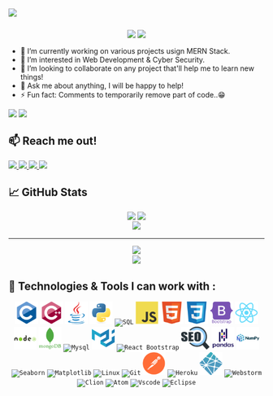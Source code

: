 # <img src="https://readme-typing-svg.herokuapp.com/?font=Segoe&color=%233BF7F5&size=110&center=true&vCenter=true&width=1700&height=400&lines=Hello!+I%27m+Salokya+Kumar.">
<div align="center">
    <img src="https://capsule-render.vercel.app/api?type=slice&color=gradient&height=90" width="180">
    <img src="https://capsule-render.vercel.app/api?type=slice&color=gradient&height=90&reversal=true" width="180">
</div>

- 🔭 I’m currently working on various projects usign MERN Stack.
- 👀 I’m interested in Web Development & Cyber Security.
- 💞️ I’m looking to collaborate on any project that'll help me to learn new things!
- 💬 Ask me about anything, I will be happy to help!
- ⚡ Fun fact: Comments to temporarily remove part of code..😁

<div>
 <img src="https://komarev.com/ghpvc/?username=ksalokya&style=plastic">
 <img src="https://badges.frapsoft.com/os/v2/open-source.svg?v=103)](https://github.com/ksalokya">
</div>

## :mailbox: Reach me out!

<div>
    <a href="mailto:kumarsalokya007@gmail.com">
        <img src="https://img.shields.io/badge/-kumarsalokya007-c0392b?style=flat&labelColor=c0392b&logo=gmail&logoColor=white">
    </a>
    <a href="https://www.linkedin.com/in/salokya-kumar">
        <img src="https://img.shields.io/badge/-Salokya_Kumar-0e76a8?style=flat&labelColor=0e76a8&logo=linkedin&logoColor=white">
    </a>
    <a href="https://ksalokya007.medium.com/">
        <img src="https://img.shields.io/badge/ksalokya007-12100E?style=flat&logo=medium&logoColor=white">
    </a>
    <a href="https://salokyakumar.me">
        <img src="https://img.shields.io/badge/Portfolio-Salokya%20Kumar-orange">
    </a>
</div>

## &#x1f4c8; GitHub Stats

<div align="center">
  <img src="https://github-readme-stats.vercel.app/api?username=ksalokya&theme=tokyonight&show_icons=true&hide_border=true&count_private=true" height="175px">
  <img src="https://github-readme-stats.vercel.app/api/top-langs/?username=ksalokya&hide=jupyter%20notebook&langs_count=8&layout=compact&hide_border=true&theme=tokyonight" height="175px">
</div>

<div align="center">
    <img src="https://github-readme-streak-stats.herokuapp.com/?user=ksalokya&theme=radical" width="60%">
</div>
<hr>

<div align="center">
    <img src="https://activity-graph.herokuapp.com/graph?username=ksalokya&theme=react-dark&hide_border=true&area=true">
</div>

<div align="center">
  <img src="https://github-profile-trophy.vercel.app/?username=ksalokya&theme=discord&column=8">
</div>
  
## 🔧 Technologies & Tools I can work with :

<div align="center">
    <code><img height="45" alt="C" src="https://github.com/devicons/devicon/blob/master/icons/c/c-original.svg"></code>
    <code><img height="45" alt="C++" src="https://github.com/devicons/devicon/blob/master/icons/cplusplus/cplusplus-original.svg"></code>
    <code><img height="45" alt="Java" src="https://github.com/devicons/devicon/blob/master/icons/java/java-original.svg"></code>
    <code><img height="45" alt="Python" src="https://github.com/devicons/devicon/blob/master/icons/python/python-original.svg"></code>
    <code><img height="45" alt="SQL" style="background: white;" src="https://img.icons8.com/external-soft-fill-juicy-fish/60/000000/external-sql-coding-and-development-soft-fill-soft-fill-juicy-fish.png"></code>
    <code><img height="45" alt="JavaScript" style="background: white;" src="https://github.com/devicons/devicon/blob/master/icons/javascript/javascript-original.svg"></code>
  <code><img height="45" alt="HTML5" style="background: white;" src="https://github.com/devicons/devicon/blob/master/icons/html5/html5-original.svg"></code>
  <code><img height="45" alt="CSS3" style="background: white;" src="https://github.com/devicons/devicon/blob/master/icons/css3/css3-original.svg"></code>
  <code><img height="45" alt="Bootstrap" style="background: white;" src="https://github.com/devicons/devicon/blob/master/icons/bootstrap/bootstrap-plain-wordmark.svg"></code>
  <code><img height="45" alt="React" style="background: white;" src="https://github.com/devicons/devicon/blob/master/icons/react/react-original.svg"></code>
  <code><img height="45" alt="Node.js" style="background: white;" src="https://github.com/devicons/devicon/blob/master/icons/nodejs/nodejs-original-wordmark.svg"></code>
  <code><img height="45" alt="MongoDB" style="background: white;" src="https://github.com/devicons/devicon/blob/master/icons/mongodb/mongodb-plain-wordmark.svg"></code>
  <code><img height="45" alt="Mysql" style="background: white;" src="https://pics.freeicons.io/uploads/icons/png/19218518301553750371-512.png"></code>
  <code><img height="45" alt="Material UI" style="background: white;" src="https://github.com/devicons/devicon/blob/master/icons/materialui/materialui-original.svg"></code>
  <code><img height="45" alt="React Bootstrap" style="background: white;" src="https://avatars.githubusercontent.com/u/6853419?s=200&v=4"></code>
  <code><img height="45" alt="Seo" style="background: white;" src="https://github.com/ksalokya/ksalokya/blob/main/assests/images/seo.svg"></code>
  <code><img height="45" alt="Pandas" style="background: white;" src="https://github.com/devicons/devicon/blob/master/icons/pandas/pandas-original-wordmark.svg"></code>
  <code><img height="45" alt="NumPy" style="background: white;" src="https://github.com/devicons/devicon/blob/master/icons/numpy/numpy-original-wordmark.svg"></code>
  <code><img height="45" alt="Seaborn" style="background: white;" src="https://github.com/mwaskom/seaborn/blob/master/doc/_static/logo-mark-lightbg.svg"></code>
  <code><img height="45" alt="Matplotlib" style="background: white;" src="https://github.com/matplotlib/matplotlib/blob/main/doc/_static/matplotlib-icon.svg"></code>
  <code><img height="45" alt="Linux" style="background: white;" src="https://www.vectorlogo.zone/logos/linux/linux-icon.svg"></code>
  <code><img height="45" alt="Git" style="background: white;" src="https://github.com/ksalokya/devicon/blob/master/icons/git/git-original.svg"></code>
  <code><img height="45" alt="Postman" style="background: white;" src="https://github.com/ksalokya/ksalokya/blob/main/assests/images/postman.svg"></code>
  <code><img height="45" alt="Heroku" style="background: white;" src="https://github.com/ksalokya/devicon/blob/master/icons/heroku/heroku-original-wordmark.svg"></code>
  <code><img height="45" alt="Netlify" style="background: white;" src="https://github.com/ksalokya/ksalokya/blob/main/assests/images/netlify.svg"></code>
  <code><img height="45" alt="Webstorm" style="background: white;" src="https://pics.freeicons.io/uploads/icons/png/11255943571552037069-512.png"></code>
  <code><img height="45" alt="Clion" style="background: white;" src="https://pics.freeicons.io/uploads/icons/png/7547080541536207303-512.png"></code>
  <code><img height="45" alt="Atom" style="background: white;" src="https://pics.freeicons.io/uploads/icons/png/4720900691536126574-512.png"></code>
  <code><img height="45" alt="Vscode" style="background: white;" src="https://pics.freeicons.io/uploads/icons/png/14178750871552037061-512.png"></code>
  <code><img height="45" alt="Eclipse" style="background: white;" src="https://pics.freeicons.io/uploads/icons/png/10841419581536298171-512.png"></code>
</div>
